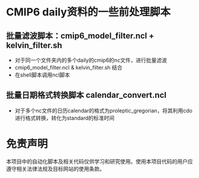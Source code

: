 # CMIP6 daily资料的一些前处理脚本


## 批量滤波脚本：cmip6_model_filter.ncl + kelvin_filter.sh

- 对于同一个文件夹内的多个daily的cmip6的nc文件，进行批量滤波
- cmip6_model_filter.ncl & kelvin_filter.sh 结合
- 在shell脚本调用ncl脚本

## 批量日期格式转换脚本 calendar_convert.ncl

- 对于多个nc文件的日历calendar的格式为proleptic_gregorian，将其利用cdo进行格式转换，转化为standard的标准时间


# 免责声明

本项目中的自动化脚本及相关代码仅供学习和研究使用。使用本项目代码的用户应遵守相关法律法规及目标网站的使用条款。
